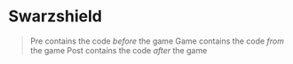 # Swarzshield
> Pre
	contains the code *before* the game 
> Game
	contains the code *from* the game
> Post
	contains the code *after* the game
